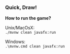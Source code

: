 ### Quick, Draw! 

**How to run the game?**

Unix/MacOsX:  
`./mvnw clean javafx:run`

Windows:  
`.\mvnw.cmd clean javafx:run`

